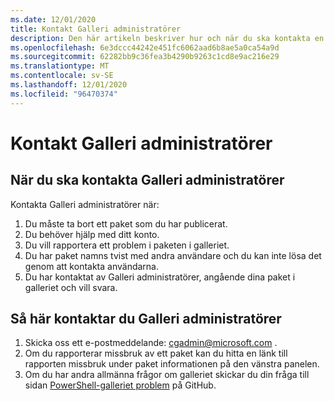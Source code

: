 ```yaml
---
ms.date: 12/01/2020
title: Kontakt Galleri administratörer
description: Den här artikeln beskriver hur och när du ska kontakta en administratör för PowerShell-galleriet
ms.openlocfilehash: 6e3dccc44242e451fc6062aad6b8ae5a0ca54a9d
ms.sourcegitcommit: 62282bb9c36fea3b4290b9263c1cd8e9ac216e29
ms.translationtype: MT
ms.contentlocale: sv-SE
ms.lasthandoff: 12/01/2020
ms.locfileid: "96470374"
---
```

# <a name="contact-gallery-administrators"></a>Kontakt Galleri administratörer

## <a name="when-to-contact-gallery-administrators"></a>När du ska kontakta Galleri administratörer

Kontakta Galleri administratörer när:

1. Du måste ta bort ett paket som du har publicerat.
1. Du behöver hjälp med ditt konto.
1. Du vill rapportera ett problem i paketen i galleriet.
1. Du har paket namns tvist med andra användare och du kan inte lösa det genom att kontakta användarna.
1. Du har kontaktat av Galleri administratörer, angående dina paket i galleriet och vill svara.

## <a name="how-to-contact-gallery-administrators"></a>Så här kontaktar du Galleri administratörer

1. Skicka oss ett e-postmeddelande: cgadmin@microsoft.com .
1. Om du rapporterar missbruk av ett paket kan du hitta en länk till rapporten missbruk under paket informationen på den vänstra panelen.
1. Om du har andra allmänna frågor om galleriet skickar du din fråga till sidan [PowerShell-galleriet problem](https://github.com/PowerShell/PowerShellGallery/issues) på GitHub.
